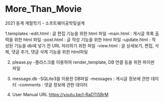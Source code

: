 # More_Than_Movie
2021 동계 계절학기 - 소프트웨어공학및설계


1.templates
    -edit.html : 글 편집 기능을 위한 html 파일
    -main.html : 게시글 목록 출력을 위한 html 파일
    -post.html : 글 작성 기능을 위한 html 파일
    -update.html : 작성된 기능을 db에 넣기 전 URL 처리하기 위한 파일
    -view.html : 글 상세보기, 편집, 삭제, 댓글 추가, 댓글 삭제 기능을 위한 html파일

2. please.py
    -플라스크를 이용하여 render_template, DB 연결 등을 위한 파이썬 파일

3. message.db
    -SQLite3을 이용한 DB파일
    -messages : 게시글 정보에 관한 데이터
    -comments : 댓글 정보에 관한 데이터

4. User Manual URL
	https://youtu.be/l-RaDTI5BrM
